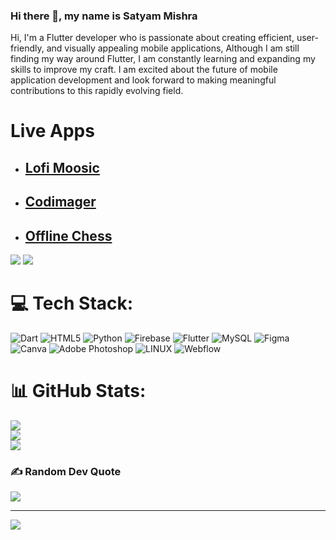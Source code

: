 ### Hi there 👋, my name is **Satyam Mishra**



Hi, I'm a Flutter developer who is passionate about creating efficient, user-friendly, and visually appealing mobile applications, Although I am still finding my way around Flutter, I am constantly learning and expanding my skills to improve my craft. I am excited about the future of mobile application development and look forward to making meaningful contributions to this rapidly evolving field.


# Live Apps

 - ## [Lofi Moosic](https://lofi-moosic.web.app/)

 - ## [Codimager](https://codimager.web.app/)

 - ## [Offline Chess](https://offline-chess.web.app/)

![](https://raw.githubusercontent.com/MSatyam-Mishra/github-stats/master/generated/overview.svg#gh-dark-mode-only)
![](https://raw.githubusercontent.com/MSatyam-Mishra/github-stats/master/generated/overview.svg#gh-light-mode-only)


# 💻 Tech Stack:
![Dart](https://img.shields.io/badge/dart-%230175C2.svg?style=for-the-badge&logo=dart&logoColor=white) ![HTML5](https://img.shields.io/badge/html5-%23E34F26.svg?style=for-the-badge&logo=html5&logoColor=white) ![Python](https://img.shields.io/badge/python-3670A0?style=for-the-badge&logo=python&logoColor=ffdd54) ![Firebase](https://img.shields.io/badge/firebase-%23039BE5.svg?style=for-the-badge&logo=firebase) ![Flutter](https://img.shields.io/badge/Flutter-%2302569B.svg?style=for-the-badge&logo=Flutter&logoColor=white) ![MySQL](https://img.shields.io/badge/mysql-%2300f.svg?style=for-the-badge&logo=mysql&logoColor=white) 	![Figma](https://img.shields.io/badge/figma-%23F24E1E.svg?style=for-the-badge&logo=figma&logoColor=white) ![Canva](https://img.shields.io/badge/Canva-%2300C4CC.svg?style=for-the-badge&logo=Canva&logoColor=white) ![Adobe Photoshop](https://img.shields.io/badge/adobephotoshop-%2331A8FF.svg?style=for-the-badge&logo=adobephotoshop&logoColor=white) ![LINUX](https://img.shields.io/badge/Linux-FCC624?style=for-the-badge&logo=linux&logoColor=black) ![Webflow](https://img.shields.io/badge/Webflow-4353FF?style=for-the-badge&logo=webflow&logoColor=white)
# 📊 GitHub Stats:
![](https://github-readme-stats.vercel.app/api?username=MSatyam-Mishra&theme=dark&hide_border=true&include_all_commits=false&count_private=false)<br/>
![](https://github-readme-streak-stats.herokuapp.com/?user=MSatyam-Mishra&theme=dark&hide_border=true)<br/>
![](https://github-readme-stats.vercel.app/api/top-langs/?username=MSatyam-Mishra&theme=dark&hide_border=true&include_all_commits=false&count_private=false&layout=compact)

### ✍️ Random Dev Quote
![](https://quotes-github-readme.vercel.app/api?type=horizontal&theme=radical)

---
[![](https://visitcount.itsvg.in/api?id=MSatyam-Mishra&icon=2&color=11)](https://visitcount.itsvg.in)

<!-- Proudly created with GPRM ( https://gprm.itsvg.in ) -->

